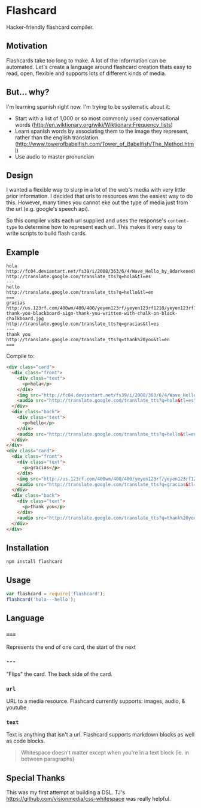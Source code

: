# Flashcard

Hacker-friendly flashcard compiler.

## Motivation

Flashcards take too long to make. A lot of the information can be automated. Let's create a language around flashcard creation thats easy to read, open, flexible and supports lots of different kinds of media.

## But... why?

I'm learning spanish right now. I'm trying to be systematic about it:

- Start with a list of 1,000 or so most commonly used conversational words (http://en.wiktionary.org/wiki/Wiktionary:Frequency_lists)
- Learn spanish words by associating them to the image they represent, rather than the english translation. (http://www.towerofbabelfish.com/Tower_of_Babelfish/The_Method.html)
- Use audio to master pronuncian

## Design

I wanted a flexible way to slurp in a lot of the web's media with very little prior information. I decided that urls to resources was the easiest way to do this. However, many times you cannot eke out the type of media just from the url (e.g. google's speech api).

So this compiler visits each url supplied and uses the response's `content-type` to determine how to represent each url. This makes it very easy to write scripts to build flash cards.

## Example

```
hola
http://fc04.deviantart.net/fs39/i/2008/363/6/4/Wave_Hello_by_8darkened8eclipse8.jpg
http://translate.google.com/translate_tts?q=hola&tl=es
---
hello
http://translate.google.com/translate_tts?q=hello&tl=en
===
gracias
http://us.123rf.com/400wm/400/400/yeyen123rf/yeyen123rf1210/yeyen123rf121000262/15840661-thank-you-blackboard-sign-thank-you-written-with-chalk-on-black-chalkboard.jpg
http://translate.google.com/translate_tts?q=gracias&tl=es
---
thank you
http://translate.google.com/translate_tts?q=thank%20you&tl=en
===
```

Compile to:

```html
<div class="card">
  <div class="front">
    <div class="text">
      <p>hola</p>
    </div>
    <img src="http://fc04.deviantart.net/fs39/i/2008/363/6/4/Wave_Hello_by_8darkened8eclipse8.jpg">
    <audio src="http://translate.google.com/translate_tts?q=hola&tl=es"></audio>
  </div>
  <div class="back">
    <div class="text">
      <p>hello</p>
    </div>
    <audio src="http://translate.google.com/translate_tts?q=hello&tl=en"></audio>
  </div>
</div>
<div class="card">
  <div class="front">
    <div class="text">
      <p>gracias</p>
    </div>
    <img src="http://us.123rf.com/400wm/400/400/yeyen123rf/yeyen123rf1210/yeyen123rf121000262/15840661-thank-you-blackboard-sign-thank-you-written-with-chalk-on-black-chalkboard.jpg">
    <audio src="http://translate.google.com/translate_tts?q=gracias&tl=es"></audio>
  </div>
  <div class="back">
    <div class="text">
      <p>thank you</p>
    </div>
    <audio src="http://translate.google.com/translate_tts?q=thank%20you&tl=en"></audio>
  </div>
</div>
```

## Installation

    npm install flashcard

## Usage

```js
var flashcard = require('flashcard');
flashcard('hola---hello');
```

## Language

### `===`

Represents the end of one card, the start of the next

### `---`

"Flips" the card. The back side of the card.

### `url`

URL to a media resource. Flashcard currently supports: images, audio, & youtube

### `text`

Text is anything that isn't a url. Flashcard supports markdown blocks as well as code blocks.

> Whitespace doesn't matter except when you're in a text block (ie. in between paragraphs)

## Special Thanks

This was my first attempt at building a DSL. TJ's https://github.com/visionmedia/css-whitespace was really helpful.

